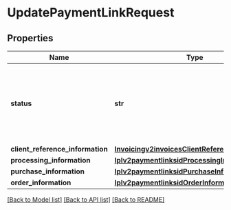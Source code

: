 # UpdatePaymentLinkRequest

## Properties
Name | Type | Description | Notes
------------ | ------------- | ------------- | -------------
**status** | **str** | The status of the purchase or donation link.  Possible values: - ACTIVE - INACTIVE  | [optional] 
**client_reference_information** | [**Invoicingv2invoicesClientReferenceInformation**](Invoicingv2invoicesClientReferenceInformation.md) |  | [optional] 
**processing_information** | [**Iplv2paymentlinksidProcessingInformation**](Iplv2paymentlinksidProcessingInformation.md) |  | [optional] 
**purchase_information** | [**Iplv2paymentlinksidPurchaseInformation**](Iplv2paymentlinksidPurchaseInformation.md) |  | [optional] 
**order_information** | [**Iplv2paymentlinksidOrderInformation**](Iplv2paymentlinksidOrderInformation.md) |  | [optional] 

[[Back to Model list]](../README.md#documentation-for-models) [[Back to API list]](../README.md#documentation-for-api-endpoints) [[Back to README]](../README.md)


